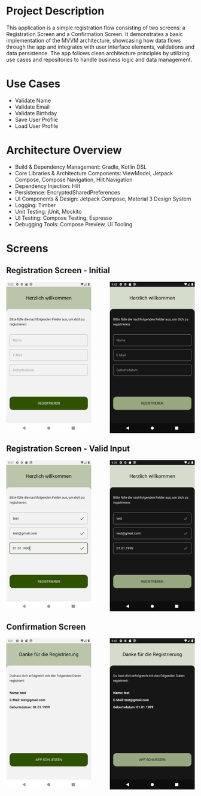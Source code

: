 # Project Description

This application is a simple registration flow consisting of two screens: a Registration Screen and a Confirmation Screen. It
demonstrates a basic implementation of the MVVM architecture, showcasing how data flows through the app and integrates with user
interface elements, validations and data persistence. The app follows clean architecture principles by utilizing use cases and
repositories to handle business logic and data management.

# Use Cases

- Validate Name
- Validate Email
- Validate Birthday
- Save User Profile
- Load User Profile

# Architecture Overview

- Build & Dependency Management: Gradle, Kotlin DSL
- Core Libraries & Architecture Components: ViewModel, Jetpack Compose, Compose Navigation, Hilt Navigation
- Dependency Injection: Hilt
- Persistence: EncryptedSharedPreferences
- UI Components & Design: Jetpack Compose, Material 3 Design System
- Logging: Timber
- Unit Testing: jUnit, Mockito
- UI Testing: Compose Testing, Espresso
- Debugging Tools: Compose Preview, UI Tooling

# Screens

## Registration Screen - Initial

<div style="display: flex; justify-content: space-between;">
    <img src="app/docs/screenshots/registration_initial_light.png" alt="Light Mode" width="45%" />
    <img src="app/docs/screenshots/registration_initial_dark.png" alt="Dark Mode" width="45%" />
</div>

## Registration Screen - Valid Input

<div style="display: flex; justify-content: space-between;">
    <img src="app/docs/screenshots/registration_valid_input_light.png" alt="Light Mode" width="45%" />
    <img src="app/docs/screenshots/registration_valid_input_dark.png" alt="Dark Mode" width="45%" />
</div>

## Confirmation Screen

<div style="display: flex; justify-content: space-between;">
    <img src="app/docs/screenshots/confirmation_light.png" alt="Light Mode" width="45%" />
    <img src="app/docs/screenshots/confirmation_dark.png" alt="Dark Mode" width="45%" />
</div>